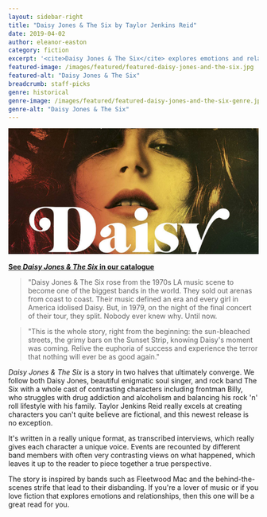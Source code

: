 ```yaml
---
layout: sidebar-right
title: "Daisy Jones & The Six by Taylor Jenkins Reid"
date: 2019-04-02
author: eleanor-easton
category: fiction
excerpt: '<cite>Daisy Jones & The Six</cite> explores emotions and relationships using a cast of believable characters.'
featured-image: /images/featured/featured-daisy-jones-and-the-six.jpg
featured-alt: "Daisy Jones & The Six"
breadcrumb: staff-picks
genre: historical
genre-image: /images/featured/featured-daisy-jones-and-the-six-genre.jpg
genre-alt: "Daisy Jones & The Six"
---
```


![Daisy Jones & The Six](/images/featured/featured-daisy-jones-and-the-six.jpg)

**[See <cite>Daisy Jones & The Six</cite> in our catalogue](https://suffolk.spydus.co.uk/cgi-bin/spydus.exe/ENQ/OPAC/BIBENQ?BRN=2528627)**

> "Daisy Jones & The Six rose from the 1970s LA music scene to become one of the biggest bands in the world. They sold out arenas from coast to coast. Their music defined an era and every girl in America idolised Daisy. But, in 1979, on the night of the final concert of their tour, they split. Nobody ever knew why. Until now.

> "This is the whole story, right from the beginning: the sun-bleached streets, the grimy bars on the Sunset Strip, knowing Daisy's moment was coming. Relive the euphoria of success and experience the terror that nothing will ever be as good again."

<cite>Daisy Jones & The Six</cite> is a story in two halves that ultimately converge. We follow both Daisy Jones, beautiful enigmatic soul singer, and rock band The Six with a whole cast of contrasting characters including frontman Billy, who struggles with drug addiction and alcoholism and balancing his rock 'n' roll lifestyle with his family. Taylor Jenkins Reid really excels at creating characters you can't quite believe are fictional, and this newest release is no exception.

It's written in a really unique format, as transcribed interviews, which really gives each character a unique voice. Events are recounted by different band members with often very contrasting views on what happened, which leaves it up to the reader to piece together a true perspective.

The story is inspired by bands such as Fleetwood Mac and the behind-the-scenes strife that lead to their disbanding. If you're a lover of music or if you love fiction that explores emotions and relationships, then this one will be a great read for you.
